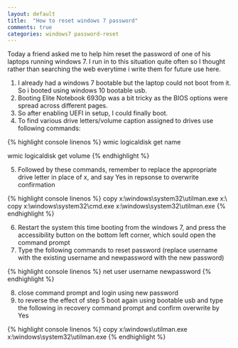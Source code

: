 ```yaml
---
layout: default
title:  "How to reset windows 7 password"
comments: true
categories: windows7 password-reset 
---
```


Today a friend asked me to help him reset the password of one of his laptops running windows 7. I run in to this situation quite often so I thought rather than searching the web everytime i write them for future use here. 

1. I already had a windows 7 bootable but the laptop could not boot from it. So i booted using windows 10 bootable usb.
2. Booting Elite Notebook 6930p was a bit tricky as the BIOS options were spread across different pages.
3. So after enabling UEFI in setup, I could finally boot.
4. To find various drive letters/volume caption assigned to drives use following commands:

{% highlight console linenos %} 
wmic logicaldisk get name

wmic logicaldisk get volume
{% endhighlight %}

5. Followed by these commands, remember to replace the appropriate drive letter in place of x, and say Yes in repsonse to overwrite confirmation

{% highlight console linenos %} 
copy x:\windows\system32\utilman.exe x:\ 
copy x:\windows\system32\cmd.exe x:\windows\system32\utilman.exe
{% endhighlight %}

6. Restart the system this time booting from the windows 7, and press the accessibility button on the bottom left corner, which sould open the command prompt
7. Type the following commands to reset password (replace username with the existing username and newpassword with the new password)

{% highlight console linenos %} 
net user username newpassword
{% endhighlight %}

8. close command prompt and login using new password
9. to reverse the effect of step 5 boot again using bootable usb and type the following in recovery command prompt and confirm overwrite by Yes

{% highlight console linenos %} 
copy x:\windows\utilman.exe x:\windows\system32\utilman.exe
{% endhighlight %}

